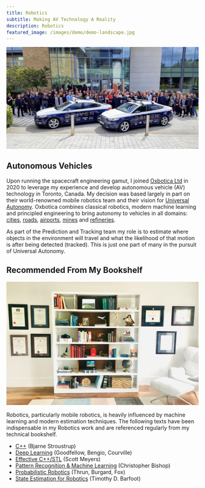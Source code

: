 ```yaml
---
title: Robotics
subtitle: Making AV Technology A Reality
description: Robotics
featured_image: /images/demo/demo-landscape.jpg
---
```


![](/images/robotics/od82ml4zq.jpg)

## Autonomous Vehicles


Upon running the spacecraft engineering gamut, I joined [Oxbotica Ltd](https://www.oxbotica.com/) in 2020 to leverage my experience and develop autonomous vehicle (AV) technology in Toronto, Canada. My decision was based largely in part on their world-renowned mobile robotics team and their vision for [Universal Autonomy](https://www.oxbotica.com/what-we-do/). Oxbotica combines classical robotics, modern machine learning and principled engineering to bring autonomy to vehicles in all domains: [cities](https://www.oxbotica.com/insight/ocado-group-and-oxbotica-announce-investment-and-joint-collaboration-to-develop-autonomous-integrated-mobility-solution/), [roads](https://www.oxbotica.com/insight/oxbotica-masters-driving-on-the-right-hand-side-of-the-road-as-it-becomes-first-uk-company-to-complete-automated-public-trials-in-germany/), [airports](https://www.oxbotica.com/insight/iag-cargo-undertakes-autonomous-vehicle-trial-at-heathrow-airport/), [mines](https://www.oxbotica.com/insight/wenco-and-oxbotica-partner-to-develop-first-ever-open-autonomy-solution-for-mining-industry/) and [refineries](https://www.oxbotica.com/insight/bp-and-oxbotica-complete-industry-first-autonomous-vehicle-trial-at-german-refinery/).


As part of the Prediction and Tracking team my role is to estimate where objects in the environment will travel and what the likelihood of that motion is after being detected (tracked). This is just one part of many in the pursuit of Universal Autonomy.

## Recommended From My Bookshelf

![](/images/interests/bha1pm7vs0.jpg)

Robotics, particularly mobile robotics, is heavily influenced by machine learning and modern estimation techniques. The following texts have been indispensable in my Robotics work and are referenced regularly from my technical bookshelf.

* [C++](https://www.stroustrup.com/4th.html) (Bjarne Stroustrup)
* [Deep Learning](https://www.amazon.ca/Deep-Learning-Ian-Goodfellow/dp/0262035618) (Goodfellow, Bengio, Courville)
* [Effective C++/STL](https://www.aristeia.com/books.html) (Scott Meyers)
* [Pattern Recognition & Machine Learning](https://www.microsoft.com/en-us/research/people/cmbishop/prml-book/) (Christopher Bishop)
* [Probabilistic Robotics](https://mitpress.mit.edu/books/probabilistic-robotics) (Thrun, Burgard, Fox)
* [State Estimation for Robotics](https://www.cambridge.org/core/books/state-estimation-for-robotics/AC0E0AC229C55203B3C8F106BCB61F48#fndtn-information) (Timothy D. Barfoot)
